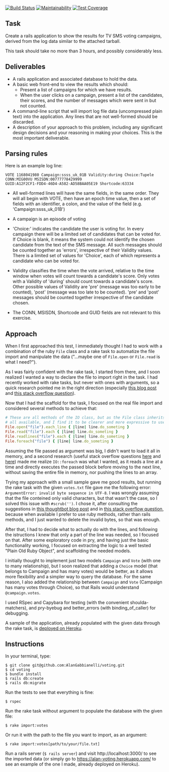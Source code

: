 [![Build Status](https://travis-ci.com/alphagov/tech-docs-monitor.svg?branch=master)](https://travis-ci.com/alphagov/tech-docs-monitor)
[![Maintainability](https://api.codeclimate.com/v1/badges/f8572e8b4a05f7374f28/maintainability)](https://codeclimate.com/github/AlanGabbianelli/voting/maintainability)
[![Test Coverage](https://api.codeclimate.com/v1/badges/f8572e8b4a05f7374f28/test_coverage)](https://codeclimate.com/github/AlanGabbianelli/voting/test_coverage)

## Task

Create a rails application to show the results for TV SMS voting campaigns,
derived from the log data similar to the attached tarball.

This task should take no more than 3 hours, and possibly considerably less.

## Deliverables

- A rails application and associated database to hold the data.
- A basic web front-end to view the results which should:
  - Present a list of campaigns for which we have results.
  - When the user clicks on a campaign, present a list of the
    candidates, their scores, and the number of messages which were sent in
    but not counted.
- A command-line script that will import log file data (uncompressed plain text)
  into the application. Any lines that are not well-formed should be discarded.
- A description of your approach to this problem, including any
  significant design decisions and your reasoning in making your
  choices. This is the most important deliverable.

## Parsing rules

Here is an example log line:

```
VOTE 1168041980 Campaign:ssss_uk_01B Validity:during Choice:Tupele
CONN:MIG00VU MSISDN:00777778429999
GUID:A12F2CF1-FDD4-46D4-A582-AD58BAA05E19 Shortcode:63334
```

- All well-formed lines will have the same fields, in the same order. They
 will all begin with VOTE, then have an epoch time value, then a set
 of fields with an identifier, a colon, and the value of the field
 (e.g. 'Campaign:ssss_uk_01B')

- A campaign is an episode of voting

- 'Choice:' indicates the candidate the user is voting for. In every campaign
 there will be a limited set of candidates that can be voted for.
 If Choice is blank, it means the system could not identify the chosen
 candidate from the text of the SMS message. All such messages should
 be counted together as 'errors', irrespective of their Validity
 values. There is a limited set of values for 'Choice', each of which
 represents a candidate who can be voted for.

- Validity classifies the time when the vote arrived, relative to the time
 window when votes will count towards a candidate's score.  Only votes
 with a Validity of 'during' should count towards a candidate's score.
 Other possible values of Validity are 'pre' (message was too early to be
 counted), 'post' (message was too late to be counted). 'pre' and 'post'
 messages should be counted together irrespective of the candidate chosen.

- The CONN, MSISDN, Shortcode and GUID fields are not relevant to this
 exercise.

## Approach

When I first approached this test, I immediately thought I had to work with a
combination of the ruby `File` class and a rake task to automatize the file
import and manipulate the data ("...maybe one of `File.open` or `File.read` is
what I need?").

As I was fairly confident with the rake task, I started from there, and I soon
realized I wanted a way to declare the file to import right in the task. I had
recently worked with rake tasks, but never with ones with arguments, so a quick
research pointed me in the right direction (especially [this blog post](https://www.viget.com/articles/protip-passing-parameters-to-your-rake-tasks)
and [this stack overflow question](http://stackoverflow.com/questions/1357639/rails-rake-how-to-pass-in-arguments-to-a-task-with-environment)).

Now that I had the scaffold for the task, I focused on the real file import and
considered several methods to achieve that:
```ruby
# These are all methods of the IO class, but as the File class inherits from it, they are
# all available, and I find it to be clearer and more expressive to use the latter.
File.open("file").each_line { |line| line.do_someting }
File.read("file").each { |line| line.do_someting }
File.readlines("file").each { |line| line.do_someting }
File.foreach("file") { |line| line.do_someting }
```
Assuming the file passed as argument was big, I didn't want to load it all in
memory, and a second research (useful stack overflow questions
  [here](http://stackoverflow.com/questions/1727217/file-open-open-and-io-foreach-in-ruby-what-is-the-difference)
  and [here](http://stackoverflow.com/questions/15677521/in-ruby-file-readlines-each-not-faster-than-file-open-each-line-why))
  made me realize `IO::foreach` was what I wanted, as it reads a line at a time
  and directly executes the passed block before moving to the next line, without
  saving the entire file in memory, nor pushing the lines to an array.

Trying my approach with a small sample gave me good results, but running the
rake task with the given `votes.txt` file gave me the following error:
`ArgumentError: invalid byte sequence in UTF-8`.
I was wrongly assuming that the file conteined only valid characters, but that
wasn't the case, so I solved this issue with `#scrub('')`. I chose it, after
consulting the suggestions in [this thoughtbot blog post](https://robots.thoughtbot.com/fight-back-utf-8-invalid-byte-sequences)
and in [this stack overflow question](http://stackoverflow.com/questions/24036821/ruby-2-0-0-stringmatch-argumenterror-invalid-byte-sequence-in-utf-8),
because when available I prefer to use ruby methods, rather than rails methods,
and I just wanted to delete the invalid bytes, so that was enough.

After that, I had to decide what to actually do with the lines, and following
the istructions I knew that only a part of the line was needed, so I focused on
that. After some exploratory code in pry, and having just the basic
functionality working, I focused on extracting the logic to a well tested
"Plain Old Ruby Object", and scaffolding the needed models.

I initially thought to implement just two models `Campaign` and `Vote` (with one
to many relationship), but I soon realized that adding a `Choice` model (that
belongs to Campaign and has many votes) would be better, as it allows more
flexibility and a simpler way to query the database. For the same reason, I also
added the relationship between `Campaign` and `Vote` (Campaign has many votes
through Choice), so that Rails would understand `@campaign.votes`.

I used RSpec and Capybara for testing (with the convenient shoulda-matchers),
and pry-byebug and better_errors (with binding_of_caller) for debugging.

A sample of the application, already populated with the given data through the
rake task, is [deployed on Heroku](https://alan-voting.herokuapp.com/).

## Instructions

In your terminal, type:

```
$ git clone git@github.com:AlanGabbianelli/voting.git
$ cd voting
$ bundle install
$ rails db:create
$ rails db:migrate
```

Run the tests to see that everything is fine:
```
$ rspec
```

Run the rake task without argument to populate the database with the given file:

```
$ rake import:votes
```

Or run it with the path to the file you want to import, as an argument:

```
$ rake import:votes[path/to/your/file.txt]
```

Run a rails server (`$ rails server`) and visit http://localhost:3000/ to see
the imported data (or simply go to https://alan-voting.herokuapp.com/ to see an
example of the one I made, already deployed on Heroku).
